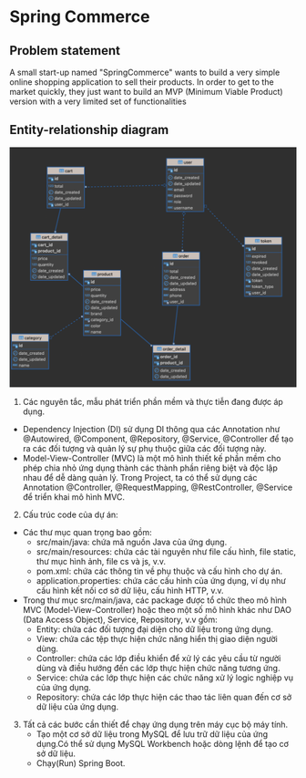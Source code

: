 # Spring Commerce
## Problem statement
A small start-up named "SpringCommerce" wants to build a very simple online shopping application to sell their products. In order to get to the market quickly, they just want to build an MVP (Minimum Viable Product) version with a very limited set of functionalities

## Entity-relationship diagram
  ![Diagram db](src/main/resources/static/images/erd.png)
1. Các nguyên tắc, mẫu phát triển phần mềm và thực tiễn đang được áp dụng.
+ Dependency Injection (DI) sử dụng DI thông qua các Annotation như @Autowired, @Component, @Repository, @Service, @Controller để tạo ra các đối tượng và quản lý sự phụ thuộc giữa các đối tượng này.
+ Model-View-Controller (MVC) là một mô hình thiết kế phần mềm cho phép chia nhỏ ứng dụng thành các thành phần riêng biệt và độc lập nhau để dễ dàng quản lý. Trong Project, ta có thể sử dụng các Annotation @Controller, @RequestMapping, @RestController, @Service để triển khai mô hình MVC.
2. Cấu trúc code của dự án:
- Các thư mục quan trọng bao gồm:
    + src/main/java: chứa mã nguồn Java của ứng dụng.
    + src/main/resources: chứa các tài nguyên như file cấu hình, file static, thư mục hình ảnh, file cs và js, v.v.
    + pom.xml: chứa các thông tin về phụ thuộc và cấu hình cho dự án.
    + application.properties: chứa các cấu hình của ứng dụng, ví dụ như cấu hình kết nối cơ sở dữ liệu, cấu hình HTTP, v.v.
- Trong thư mục src/main/java, các package được tổ chức theo mô hình MVC (Model-View-Controller) hoặc theo một số mô hình khác như DAO (Data Access Object), Service, Repository, v.v gồm:
    + Entity: chứa các đối tượng đại diện cho dữ liệu trong ứng dụng.
    + View: chứa các tệp thực hiện chức năng hiển thị giao diện người dùng.
    + Controller: chứa các lớp điều khiển để xử lý các yêu cầu từ người dùng và điều hướng đến các lớp thực hiện chức năng tương ứng.
    + Service: chứa các lớp thực hiện các chức năng xử lý logic nghiệp vụ của ứng dụng.
    + Repository: chứa các lớp thực hiện các thao tác liên quan đến cơ sở dữ liệu của ứng dụng.
3. Tất cả các bước cần thiết để chạy ứng dụng trên máy cục bộ máy tính.
   + Tạo một cơ sở dữ liệu trong MySQL để lưu trữ dữ liệu của ứng dụng.Có thể sử dụng MySQL Workbench hoặc dòng lệnh để tạo cơ sở dữ liệu.
   + Chạy(Run) Spring Boot.